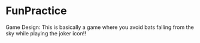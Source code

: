 # FunPractice
Game Design:
This is basically a game where you avoid bats falling from the sky while playing the joker icon!! 
